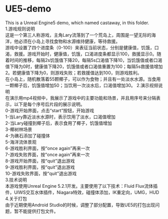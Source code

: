 # UE5-demo
This is a Unreal Engine5 demo, which named castaway, in this folder.  
1.游戏规则说明  
这是一个第三人称游戏，主角Lary流落到了一个荒岛上，周围是一望无际的海洋，他必须在小岛上寻找食物和水源维持健康，等待救援。  
游戏中设置了四个进度条（0-100）来表征当前状态，分别是健康值，饥饿，口渴，救援。游戏开始时，健康值，饥饿，口渴进度条都显示100，救援显示0。随着时间的推移，每隔2s饥饿值下降20，每隔5s口渴值下降10，当饥饿值或者口渴值下降为0时，健康值下降20，饥饿值或者口渴值重置为100；每隔5s救援值增加2。若健康值下降为0，则游戏失败；若救援值达到100，则游戏胜利。  
在小岛上，随机散落着55颗椰子，可以作为食物；并且有一处淡水水源。当食用一颗椰子后，饥饿值增加50；当饮用一次淡水后，口渴值增加30。
2.演示视频说明  
在演示用mp4视频中，我展示了游戏中的主要功能和场景，并且用序号来分隔表示，以下是每个序号后片段的展示说明。  
0-游戏开始界面，点击“start”按钮，开始游戏  
1-当Lary靠近淡水水源时，表示饮用了淡水，口渴值增加  
2-当Lary碰撞到椰子后，表示食用了椰子，饥饿值增加  
3-椰树林场景  
4-为礁石添加了碰撞体  
5-海洋流体景观  
6-游戏胜利界面，按“once again”再来一次  
7-游戏失败界面，按“once again”再来一次  
8-游戏开始界面，按“quit”退出游戏  
9-游戏胜利界面，按“quit”退出游戏  
10-游戏失败界面，按“quit”退出游戏  
3.技术说明  
本游戏使用Unreal Engine 5.2.1开发。主要使用了以下技术：Fluid Flux流体插件，UIWS交互水体插件，Niagara特效，碰撞体添加，IK重定向，UMG，HUD  
4.关于打包  
由于近期使用Android Studio的时候，调整了部分配置，导致UE5的打包出现问题，暂不能提供打包文件。  
